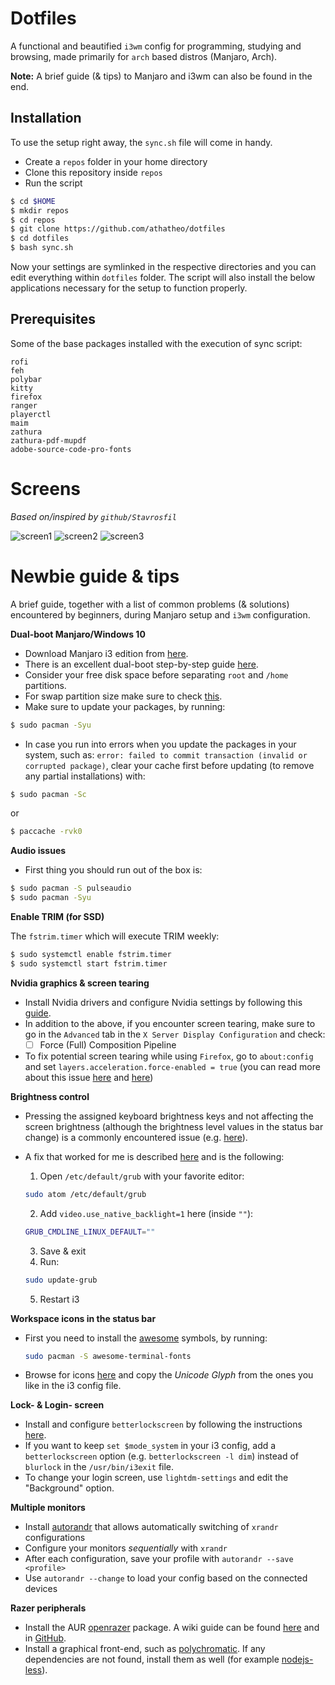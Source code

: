 # Dotfiles

A functional and beautified `i3wm` config for programming, studying and browsing, made primarily for `arch` based distros (Manjaro, Arch).

**Note:** A brief guide (& tips) to Manjaro and i3wm can also be found in the end.

## Installation

To use the setup right away, the `sync.sh` file will come in handy.

- Create a `repos` folder in your home directory
- Clone this repository inside `repos`
- Run the script

```bash
$ cd $HOME
$ mkdir repos
$ cd repos
$ git clone https://github.com/athatheo/dotfiles
$ cd dotfiles
$ bash sync.sh
```

Now your settings are symlinked in the respective directories and you can edit everything within `dotfiles` folder. The script will also install the below applications necessary for the setup to function properly.

## Prerequisites

Some of the base packages installed with the execution of sync script:
```
rofi
feh
polybar
kitty
firefox
ranger
playerctl
maim
zathura
zathura-pdf-mupdf
adobe-source-code-pro-fonts
```

# Screens

_Based on/inspired by `github/Stavrosfil`_

![screen1](.github/1.png)
![screen2](.github/2.png)
![screen3](.github/3.png)

# Newbie guide & tips

A brief guide, together with a list of common problems (& solutions) encountered by beginners, during Manjaro setup and `i3wm` configuration.

**Dual-boot Manjaro/Windows 10**

* Download Manjaro i3 edition from [here](https://manjaro.org/download/#i3).
* There is an excellent dual-boot step-by-step guide [here](https://forum.manjaro.org/t/root-tip-dual-boot-manjaro-and-windows/1164).
* Consider your free disk space before separating ```root``` and ```/home``` partitions.
* For swap partition size make sure to check [this](https://itsfoss.com/swap-size/).
* Make sure to update your packages, by running:
```bash
$ sudo pacman -Syu
```

* In case you run into errors when you update the packages in your system, such as: `error: failed to commit transaction (invalid or corrupted package)`, clear your cache first before updating (to remove any partial installations) with:
```bash
$ sudo pacman -Sc
```
or
```bash
$ paccache -rvk0
```

**Audio issues**

* First thing you should run out of the box is:
```bash
$ sudo pacman -S pulseaudio
$ sudo pacman -Syu
```

**Enable TRIM (for SSD)**

The `fstrim.timer` which will execute TRIM weekly:

```bash
$ sudo systemctl enable fstrim.timer
$ sudo systemctl start fstrim.timer
```

**Nvidia graphics & screen tearing**
* Install Nvidia drivers and configure Nvidia settings by following this [guide](https://wiki.manjaro.org/index.php?title=Configure_NVIDIA_(non-free)_settings_and_load_them_on_Startup).
* In addition to the above, if you encounter screen tearing, make sure to go in the `Advanced` tab in the `X Server Display Configuration` and check:
  - [ ] Force (Full) Composition Pipeline
* To fix potential screen tearing while using `Firefox`, go to `about:config` and set `layers.acceleration.force-enabled = true` (you can read more about this issue [here](https://forum.manjaro.org/t/screen-tearing-while-scrolling-in-firefox-amd/59562) and [here](https://support.mozilla.org/en-US/questions/1232970))

**Brightness control**
* Pressing the assigned keyboard brightness keys and not affecting the screen brightness (although the brightness level values in the status bar change) is a commonly encountered issue (e.g. [here](https://askubuntu.com/questions/935585/nvidia-backlight-brightness-problem)).
* A fix that worked for me is described [here](https://askubuntu.com/questions/476664/cannot-change-backlight-brightness-ubuntu-14-04) and is the following:

  1. Open `/etc/default/grub` with your favorite editor:
  ```bash
  sudo atom /etc/default/grub
  ```
  2. Add `video.use_native_backlight=1` here (inside `""`):
  ```bash
  GRUB_CMDLINE_LINUX_DEFAULT=""
  ```
  3. Save & exit
  4. Run:
  ```bash
  sudo update-grub
  ```
  5. Restart i3


**Workspace icons in the status bar**

* First you need to install the [awesome](https://github.com/gabrielelana/awesome-terminal-fonts) symbols, by running:
  ```bash
  sudo pacman -S awesome-terminal-fonts
  ```
* Browse for icons [here](https://fontawesome.com/) and copy the _Unicode  Glyph_ from the ones you like in the i3 config file.

**Lock- & Login- screen**
* Install and configure `betterlockscreen` by following the instructions [here](https://github.com/pavanjadhaw/betterlockscreen).
* If you want to keep `set $mode_system` in your i3 config, add a `betterlockscreen` option (e.g. `betterlockscreen -l dim`) instead of `blurlock` in the `/usr/bin/i3exit` file.
* To change your login screen, use `lightdm-settings` and edit the "Background" option.

**Multiple monitors**
* Install [autorandr](https://github.com/phillipberndt/autorandr) that allows automatically switching of `xrandr` configurations
* Configure your monitors _sequentially_ with `xrandr`
* After each configuration, save your profile with `autorandr --save <profile>`
* Use `autorandr --change` to load your config based on the connected devices

**Razer peripherals**
* Install the AUR [openrazer](https://aur.archlinux.org/packages/openrazer-meta/) package. A wiki guide can be found [here](https://wiki.archlinux.org/index.php/Razer_peripherals#OpenRazer) and in [GitHub](https://github.com/openrazer/openrazer).
* Install a graphical front-end, such as [polychromatic](https://aur.archlinux.org/packages/polychromatic/). If any dependencies are not found, install them as well (for example [nodejs-less](https://aur.archlinux.org/packages/nodejs-less/)).
